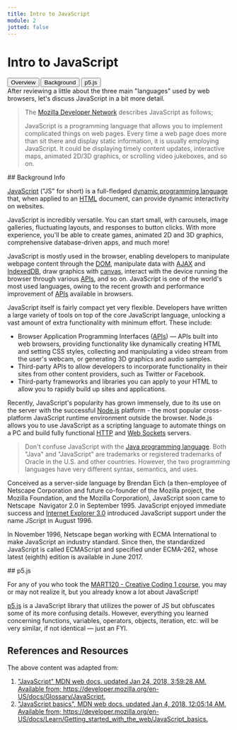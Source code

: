 ```yaml
---
title: Intro to JavaScript
module: 2
jotted: false
---
```


# Intro to JavaScript
<div class="tab">
  <button class="tablinks active" onclick="openTab(event, 'Overview')">Overview</button>
  <button class="tablinks" onclick="openTab(event, 'Background')">Background</button>
  <button class="tablinks" onclick="openTab(event, 'p5')">p5.js</button>
  
</div>
<div id="Overview" class="tabcontent" style="display:block"  markdown="1">
After reviewing a little about the three main "languages" used by web browsers, let's discuss JavaScript in a bit more detail.

> The [Mozilla Developer Network](https://developer.mozilla.org/en-US/docs/Learn/JavaScript) describes JavaScript as follows;
>
> JavaScript is a programming language that allows you to implement complicated things on web pages. Every time a web page does more than sit there and display static information, it is usually employing JavaScript.  It could be displaying timely content updates, interactive maps, animated 2D/3D graphics, or scrolling video jukeboxes, and so on.
</div>


<div id="Background" class="tabcontent" markdown="1">
## Background Info

<p><a href="https://developer.mozilla.org/en-US/docs/Glossary/JavaScript" title="JavaScript: JavaScript (JS) is a programming language mostly used client-side to dynamically script webpages, but often also server-side, using packages such as Node.js." class="glossaryLink">JavaScript</a> ("JS" for short) is a full-fledged <a href="https://developer.mozilla.org/en-US/docs/Glossary/Dynamic_programming_language" title="dynamic programming language: A dynamic programming language&nbsp;is a programming language in which operations otherwise done at compile-time can be done at run-time. For example, in JavaScript it is possible to change the type of a variable or add new properties or methods to an object while the program is running." class="glossaryLink">dynamic programming language</a> that, when&nbsp;applied to an <a href="https://developer.mozilla.org/en-US/docs/Glossary/HTML" title="HTML: HTML (HyperText Markup Language) is a descriptive language that specifies webpage structure." class="glossaryLink">HTML</a> document, can provide&nbsp;dynamic interactivity on websites.</p>

<p>JavaScript is incredibly versatile. You can start small, with carousels, image galleries, fluctuating layouts, and responses to button clicks. With more experience, you'll be able to create games, animated 2D and 3D graphics, comprehensive database-driven apps, and much more!</p>

<p>JavaScript is mostly used in the browser, enabling developers to manipulate webpage content through the <a href="https://developer.mozilla.org/en-US/docs/Glossary/DOM" title="DOM: The DOM (Document Object Model) is an API that represents and interacts with any HTML or XML document. The DOM is a document model loaded in the browser and representing the document as a node tree, where each node represents part of the document (e.g. an element, text string, or comment)." class="glossaryLink">DOM</a>, manipulate data with <a href="https://developer.mozilla.org/en-US/docs/Glossary/AJAX" title="AJAX: AJAX (Asynchronous JavaScript And XML) is a programming practice of combining&nbsp;HTML, CSS, JavaScript, the DOM,&nbsp;and the&nbsp;XMLHttpRequest&nbsp;object&nbsp;to build more complex&nbsp;webpages. &nbsp;What AJAX allows you to do is just&nbsp;update parts of a webpage instead of having to reload the entire page. AJAX also lets you work asynchronously, meaning your code&nbsp;continues to run&nbsp;while that part of your webpage is trying to reload&nbsp;(compared to synchronously which will block your&nbsp;code from running until that part of your webpage is done&nbsp;reloading)." class="glossaryLink">AJAX</a> and <a href="https://developer.mozilla.org/en-US/docs/Glossary/IndexedDB" title="IndexedDB: IndexedDB is&nbsp;a Web API for storing large data structures within browsers and indexing them for high-performance searching. Like an SQL-based RDBMS, IndexedDB is a transactional database system. However, it uses JavaScript objects rather than fixed columns tables to store data." class="glossaryLink">IndexedDB</a>, draw graphics with <a href="https://developer.mozilla.org/en-US/docs/Glossary/canvas" title="The definition of that term (canvas) has not been written yet; please consider contributing it!" class="glossaryLink">canvas</a>, interact with the device running the browser through various <a href="https://developer.mozilla.org/en-US/docs/Glossary/API" title="APIs: An API (Application Programming Interface) is a set of features and rules that exist inside a software program enabling interaction between the software and other items, such as other software or hardware." class="glossaryLink">APIs</a>, and so on. JavaScript is one of the world's most used languages, owing to the recent growth and performance improvement of <a href="https://developer.mozilla.org/en-US/docs/Glossary/API" title="APIs: An API (Application Programming Interface) is a set of features and rules that exist inside a software program enabling interaction between the software and other items, such as other software or hardware." class="glossaryLink">APIs</a> available in browsers.</p>

<p>JavaScript itself is fairly compact yet very flexible. Developers have written a large variety of tools on top of the core JavaScript language, unlocking a vast amount of extra functionality with minimum effort. These include:</p>

<ul>
 <li>Browser Application Programming Interfaces (<a href="https://developer.mozilla.org/en-US/docs/Glossary/API" title="APIs: An API (Application Programming Interface) is a set of features and rules that exist inside a software program enabling interaction between the software and other items, such as other software or hardware." class="glossaryLink">APIs</a>) — APIs built into web browsers, providing functionality&nbsp;like&nbsp;dynamically creating&nbsp;HTML and setting CSS styles, collecting and manipulating&nbsp;a video stream from the user's webcam, or generating&nbsp;3D graphics and audio samples.</li>
 <li>Third-party APIs to allow developers to incorporate functionality in their sites from other content providers, such as Twitter or Facebook.</li>
 <li>Third-party frameworks and libraries you can apply to your HTML to allow you to rapidly build up sites and applications.</li>
</ul>


<p>Recently, JavaScript's popularity has grown immensely, due to its use on the server with the successful <a href="http://nodejs.org/" class="external external-icon" rel="external noopener">Node.js</a> platform -&nbsp;the most popular cross-platform JavaScript runtime environment outside the browser. Node.js allows you to use JavaScript as a scripting language to automate things on a PC and build fully functional&nbsp;<a href="https://developer.mozilla.org/en-US/docs/Glossary/HTTP" title="HTTP: HTTP (HyperText Transfer Protocol) is the basic protocol that enables file transfer on the Web. HTTP is textual (all communication is done in plain text) and stateless (no communication is aware of previous communications)." class="glossaryLink">HTTP</a> and <a href="https://developer.mozilla.org/en-US/docs/Glossary/Web_Sockets" title="The definition of that term (Web Sockets) has not been written yet; please consider contributing it!" class="glossaryLink">Web Sockets</a> servers.</p>

> <p>Don't confuse JavaScript with the <a href="https://en.wikipedia.org/wiki/Java_(programming_language)" title="Java programming language" class="external external-icon" rel="noopener">Java programming language</a>. Both "Java" and "JavaScript" are trademarks or registered trademarks of Oracle in the U.S. and other countries. However, the two programming languages have very different syntax, semantics, and uses.</p>

<p>Conceived as a server-side language by Brendan Eich (a then-employee of Netscape Corporation and future co-founder of the Mozilla project, the Mozilla Foundation, and the Mozilla Corporation), JavaScript soon came to Netscape&nbsp; Navigator 2.0 in September 1995. JavaScript enjoyed immediate success and <a href="https://developer.mozilla.org/en-US/docs/Glossary/Microsoft_Internet_Explorer" title="Internet Explorer 3.0: Internet Explorer (or IE) is a free graphical browser maintained by Microsoft for legacy enterprise uses. Microsoft Edge is currently the default Windows browser." class="glossaryLink">Internet Explorer 3.0</a> introduced JavaScript support under the name JScript in August 1996.</p>

<p>In November 1996, Netscape began working with ECMA International to make JavaScript an industry standard. Since then, the standardized JavaScript is called ECMAScript and specified under ECMA-262, whose latest (eighth) edition is available in June 2017.</p>

</div>


<div id="p5" class="tabcontent" markdown="1">
## p5.js

For any of you who took the [MART120 - Creative Coding 1 course](https://montana-media-arts.github.io/120_CreativeCoding1-Fall2020/modules/week-9/overview/), you may or may not realize it, but you already know a lot about JavaScript!

[p5.js](https://p5js.org) is a JavaScript library that utilizes the power of JS but obfuscates some of its more confusing details. However, everything you learned concerning functions, variables, operators, objects, iteration, etc. will be very similar, if not identical — just an FYI.


<div class="ref">
<h2>References and Resources</h2>

The above content was adapted from:

<ol>
<li><a href="https://developer.mozilla.org/en-US/docs/Glossary/JavaScript">"JavaScript" MDN web docs. updated Jan 24, 2018, 3:59:28 AM. Available from; https://developer.mozilla.org/en-US/docs/Glossary/JavaScript.</a></li>
<li><a href="https://developer.mozilla.org/en-US/docs/Learn/Getting_started_with_the_web/JavaScript_basics">"JavaScript basics", MDN web docs. updated Jan 4, 2018, 12:05:14 AM. Available from; https://developer.mozilla.org/en-US/docs/Learn/Getting_started_with_the_web/JavaScript_basics.</a></li>
</ol>
</div>
</div>


